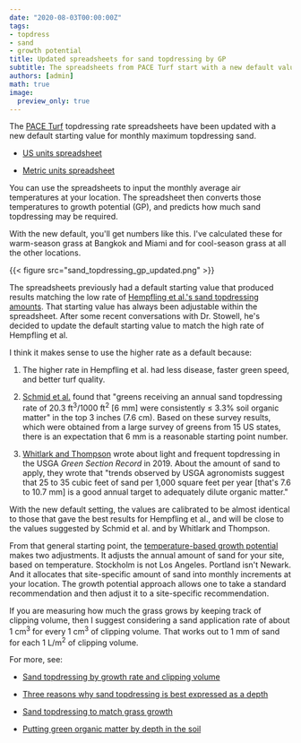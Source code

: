```yaml
---
date: "2020-08-03T00:00:00Z"
tags:
- topdress
- sand
- growth potential
title: Updated spreadsheets for sand topdressing by GP
subtitle: The spreadsheets from PACE Turf start with a new default value
authors: [admin]
math: true
image:
  preview_only: true
---
```


The [PACE Turf](https://www.paceturf.org/) topdressing rate spreadsheets have been updated with a new default starting value for monthly maximum topdressing sand.

* [US units spreadsheet](https://www.paceturf.org/PTRI/Documents/Sand_GP_1.xls)

* [Metric units spreadsheet](https://www.paceturf.org/PTRI/Documents/Sand_GP_1_metric.xls)

You can use the spreadsheets to input the monthly average air temperatures at your location. The spreadsheet then converts those temperatures to growth potential (GP), and predicts how much sand topdressing may be required. 

With the new default, you'll get numbers like this. I've calculated these for warm-season grass at Bangkok and Miami and for cool-season grass at all the other locations.

{{< figure src="sand_topdressing_gp_updated.png" >}}

The spreadsheets previously had a default starting value that produced results matching the low rate of [Hempfling et al.'s sand topdressing amounts]( https://doi.org/10.2135/cropsci2016.06.0492). That starting value has always been adjustable within the spreadsheet. After some recent conversations with Dr. Stowell, he's decided to update the default starting value to match the high rate of Hempfling et al.

I think it makes sense to use the higher rate as a default because:

1. The higher rate in Hempfling et al. had less disease, faster green speed, and better turf quality.

2. [Schmid et al.](https://dx.doi.org/10.2134/ATS-2014-0031-BR) found that "greens receiving an annual sand topdressing rate of 20.3 ft<sup>3</sup>/1000 ft<sup>2</sup> [6 mm] were consistently $\leq$ 3.3% soil organic matter" in the top 3 inches (7.6 cm). Based on these survey results, which were obtained from a large survey of greens from 15 US states, there is an expectation that 6 mm is a reasonable starting point number.

3. [Whitlark and Thompson](https://gsr.lib.msu.edu/article/whitlark-thompson-light-5-3-19.pdf) wrote about light and frequent topdressing in the USGA *Green Section Record* in 2019. About the amount of sand to apply, they wrote that "trends observed by USGA agronomists suggest that 25 to 35 
cubic feet of sand per 1,000 square feet per year [that's 7.6 to 10.7 mm] is a good annual target to adequately dilute organic matter."

With the new default setting, the values are calibrated to be almost identical to those that gave the best results for Hempfling et al., and will be close to the values suggested by Schmid et al. and by Whitlark and Thompson.

From that general starting point, the [temperature-based growth potential](http://www.files.asianturfgrass.com/201306_growth_potential.pdf) makes two adjustments. It adjusts the annual amount of sand for your site, based on temperature. Stockholm is not Los Angeles. Portland isn't Newark. And it allocates that site-specific amount of sand into monthly increments at your location. The growth potential approach allows one to take a standard recommendation and then adjust it to a site-specific recommendation.

If you are measuring how much the grass grows by keeping track of clipping volume, then I suggest considering a sand application rate of about 1 cm<sup>3</sup> for every 1 cm<sup>3</sup> of clipping volume. That works out to 1 mm of sand for each 1 L/m<sup>2</sup> of clipping volume.

For more, see:

* [Sand topdressing by growth rate and clipping volume](https://www.asianturfgrass.com/2020-05-01-sand-topdressing-by-growth-rate/)

* [Three reasons why sand topdressing is best expressed as a depth](https://www.asianturfgrass.com/2019-08-08-three-reasons-sand-depth/)

* [Sand topdressing to match grass growth](https://www.asianturfgrass.com/2017-08-20-topdress-and-growth-potential/)

* [Putting green organic matter by depth in the soil](https://www.asianturfgrass.com/2020-05-13-putting-green-organic-matter-by-depth/)
